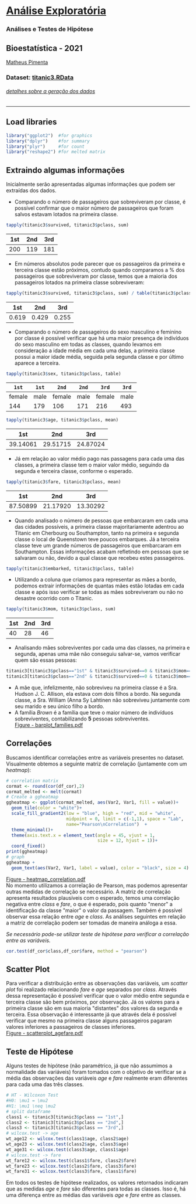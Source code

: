 # [Análise Exploratória](github.com/omatheuspimenta/titanic_exploratory)
### Análises e Testes de Hipótese
## Bioestatística - 2021
[Matheus Pimenta](https://github.com/omatheuspimenta)
### Dataset: [titanic3.RData](dataset/titanic3.RData)
###### [detalhes sobre a geração dos dados](preprocess.md)
---
## Load libraries
```r
library("ggplot2")  #for graphics
library("dplyr")    #for summary 
library("plyr")     #for count
library("reshape2") #for melted matrix
```

## Extraindo algumas informações

Inicialmente serão apresentadas algumas informações que podem ser extraídas dos dados.  
* Comparando o número de passageiros que sobreviveram por classe, é possível confirmar que o maior número de passageiros que foram salvos estavam lotados na primeira classe.
```r
tapply(titanic3$survived, titanic3$pclass, sum)
```

|1st| 2nd| 3rd|
|--|----|----|
|200| 119| 181|

* Em números absolutos pode parecer que os passageiros da primeira e terceira classe estão próximos, contudo quando comparamos a % dos passageiros que sobreviveram por classe, temos que a maioria dos passageiros lotados na primeira classe sobreviveram:
```r
tapply(titanic3$survived, titanic3$pclass, sum) / table(titanic3$pclass)
```
|1st|       2nd|       3rd|
|---|---------|-----------| 
|0.619| 0.429| 0.255|

* Comparando o número de passageiros do sexo masculino e feminino por classe é possível verificar que há uma maior presença de indivíduos do sexo masculino em todas as classes, quando levamos em consideração a idade média em cada uma delas, a primeira classe possui a maior idade média, seguida pela segunda classe e por último aparece a terceira.
```r
tapply(titanic3$sex, titanic3$pclass, table)
```
|`1st`| `1st`|           `2nd`| `2nd`|   `3rd`|`3rd`|
|-----|------|----------------|------|--------|-----|
|female|   male|    female|   male|     female|   male| 
|144|    179|       106|    171|        216|    493| 
```r
tapply(titanic3$age, titanic3$pclass, mean)
```
| 1st|      2nd|      3rd| 
|----|---------|---------|
|39.14061| 29.51715| 24.87024| 
* Já em relação ao valor médio pago nas passagens para cada uma das classes, a primeira classe tem o maior valor médio, seguindo da segunda e terceira classe, conforme o esperado.
```r
tapply(titanic3$fare, titanic3$pclass, mean)
```
|      1st|      2nd|      3rd|
|---------|---------|---------|
|87.50899| 21.17920| 13.30292|
* Quando analisado o número de pessoas que embarcaram em cada uma das cidades possíveis, a primeira classe majoritariamente adentrou ao Titanic em Cherbourg ou Southampton, tanto na primeira e segunda classe o local de Queenstown teve poucos embarques. Já a terceira classe teve um grande números de passageiros que embarcaram em Southampton. Essas informações acabam refletindo em pessoas que se salvaram ou não, devido a qual classe que recebeu estes passageiros.
```r
tapply(titanic3$embarked, titanic3$pclass, table)
```
* Utilizando a coluna que criamos para representar as mães a bordo, podemos extrair informações de quantas mães estão lotadas em cada classe e após isso verificar se todas as mães sobreviveram ou não no desastre ocorrido com o Titanic.
```r
tapply(titanic3$mom, titanic3$pclass, sum)
```
|1st| 2nd| 3rd|
|---|----|----| 
|40|  28|  46|
* Analisando mães sobreviventes por cada uma das classes, na primeira e segunda, apenas uma mãe não conseguiu salvar-se, vamos verificar quem são essas pessoas:
```r
titanic3[titanic3$pclass=="1st" & titanic3$survived==0 & titanic3$mom==1 ,]
titanic3[titanic3$pclass=="2nd" & titanic3$survived==0 & titanic3$mom==1 ,]
```
* A mãe que, infelizmente, não sobreviveu na primeira classe é a Sra. Hudson J. C. Allison, ela estava com dois filhos a bordo. Na segunda classe, a Sra. William (Anna Sy Lahtinen não sobreviveu juntamente com seu marido e seu único filho a bordo.
* A família _Brown_ é a família que teve o maior número de indivíduos sobreviventes, contabilizando **5** pessoas sobreviventes.   
[Figure - barplot_families.pdf](figures/barplot_families.pdf)  

## Correlações 

Buscamos identificar correlações entre as variáveis presentes no dataset.  
Visualmente obtemos a seguinte matriz de correlação (juntamente com um _heatmap_):
```r
# correlation matrix
cormat <- round(cor(df_cor),2)
cormat_melted <- melt(cormat)
# Create a ggheatmap
ggheatmap <- ggplot(cormat_melted, aes(Var2, Var1, fill = value))+
  geom_tile(color = "white")+
  scale_fill_gradient2(low = "blue", high = "red", mid = "white", 
                       midpoint = 0, limit = c(-1,1), space = "Lab", 
                       name="Pearson\nCorrelation")  +
  theme_minimal()+
  theme(axis.text.x = element_text(angle = 45, vjust = 1, 
                                   size = 12, hjust = 1))+
  coord_fixed()
print(ggheatmap)
# graph
ggheatmap + 
  geom_text(aes(Var2, Var1, label = value), color = "black", size = 4)
```
[Figure - heatmap_correlation.pdf](figures/heatmap_correlation.pdf)  
No momento utilizamos a correlação de Pearson, mas podemos apresentar outras medidas de correlação se necessário.
A matriz de correlação apresenta resultados plausíveis com o esperado, temos uma correlação negativa entre _class_ e _fare_, o que é esperado, pois quanto "menor" a identificação da classe "maior" o valor da passagem. Também é possível observar essa relação entre _age_ e _class_. As análises seguintes em relação a matriz de correlação podem ser tomadas de maneira análoga a essa.

_Se necessário pode-se utilizar teste de hipótese para verificar a correlação entre as variáveis._

```r
cor.test(df_cor$class,df_cor$fare, method = "pearson")
```

## Scatter Plot
Para verificar a distribuição entre as observações das variáveis, um _scatter plot_ foi realizado relacionando _fare_ e _age_ separados por _class_. Através dessa representação é possível verificar que o valor médio entre segunda e terceira classe são bem próximos, por observação. Já os valores para a primeira classe são em sua maioria "distantes" dos valores da segunda e terceira. Essa observação é interessante já que através dela é possível verificar que mesmo na primeira classe alguns passageiros pagaram valores inferiores a passageiros de classes inferiores.  
[Figure - scatterplot_agefare.pdf](figures/scatterplot_agefare.pdf)  

## Teste de Hipótese

Alguns testes de hipótese (não paramétrico, já que não assumimos a normalidade das variáveis) foram tomados com o objetivo de verificar se a média das observações das variáveis _age_ e _fare_ realmente eram diferentes para cada uma das três classes.
```r
# HT - Wilcoxon Test
#H0: \mu1 = \mu2
#H1: \mu1 \neq \mu2
# split dataframe
class1 <- titanic3[titanic3$pclass == "1st",]
class2 <- titanic3[titanic3$pclass == "2nd",]
class3 <- titanic3[titanic3$pclass == "3rd",]
# wilcox.test -> age
wt_age12 <- wilcox.test(class1$age, class2$age)
wt_age23 <- wilcox.test(class2$age, class3$age)
wt_age31 <- wilcox.test(class3$age, class1$age)
# wilcox.test -> fare
wt_fare12 <- wilcox.test(class1$fare, class2$fare)
wt_fare23 <- wilcox.test(class2$fare, class3$fare)
wt_fare31 <- wilcox.test(class3$fare, class1$fare)
```
Em todos os testes de hipótese realizados, os valores retornados indicaram que as medidas _age_ e _fare_ são diferentes para todas as classes. Isso é, há uma diferença entre as médias das variáveis _age_ e _fare_ entre as classes.